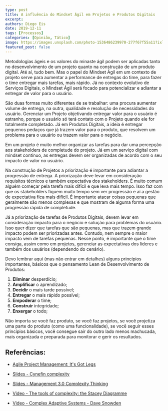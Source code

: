 ```yaml
---
type: post
title: A influência do Mindset Ágil em Projetos e Produtos Digitais
excerpt:
authors: Diego Eis
date: 2019-12-11
tags: [Processos]
categories: [Opinião, Tático]
image: https://images.unsplash.com/photo-1536486239970-277f67f55a11?ixlib=rb-1.2.1&ixid=eyJhcHBfaWQiOjEyMDd9&auto=format&fit=crop&w=2734&q=80
featured_post: false
---
```


Metodologias ágeis e os valores do minaste ágil podem ser aplicadas
tanto no desenvolvimento de um projeto quanto na construção de um
produto digital. Até aí, tudo bem. Mas o papel do Mindset Ágil em um
contexto de projeto serve para aumentar a performance de entregas do
time, para fazer o time entregar mais tarefas, mais rápido. Já no
contexto evolutivo de Serviços Digitais, o Mindset Ágil será focado para
potencializar e adiantar a entregar de valor para o usuário.

São duas formas muito diferentes de se trabalhar: uma procura aumentar
volume de entrega, na outra, qualidade e resolução de necessidades do
usuário. Gerenciar um Projeto objetivando entregar valor para o usuário
é estranho, porque o usuário só terá contato com o Projeto quando ele
for totalmente completado. Já em Produtos Digitais, a ideia é entregar
pequenos pedaços que já trazem valor para o produto, que resolvem um
problema para o usuário ou trazem valor para o negócio.

Em um projeto é muito melhor organizar as tarefas para dar uma
percepção aos stakeholders de completude do projeto. Já em um serviço
digital com mindset contínuo, as entregas devem ser organizadas de
acordo com o seu impacto de valor no usuário.

Na construção de Projetos a priorização é importante para adiantar a
progressão de entrega. A priorização deve levar em consideração
requisitos técnicos e também expectativa dos stakeholders. É muito comum
alguém começar pela tarefa mais difícil e que leva mais tempo. Isso faz
com que os stakeholders fiquem muito tempo sem ver progressão e aí a
gestão de expectativa fica mais difícil. É importante atacar coisas
pequenas que geralmente são menos complexas e que mostram de alguma
forma uma progressão rápida de completude.

Já a priorização de tarefas de Produtos Digitais, devem levar em
consideração impacto para o negócio e solução para problemas do usuário.
Isso quer dizer que tarefas que são pequenas, mas que trazem grande
impacto podem ser priorizadas antes. Contudo, nem sempre o maior impacto
vem de tarefas pequenas. Nesse ponto, é importante que o time consiga,
assim como em projetos, gerenciar as expectativas dos líderes e também
dos usuários (dependendo do cenário).

Devo lembrar aqui (mas não entrar em detalhes) alguns princípios
importantes, básicos que o pensamento Lean de Desenvolvimento de
Produtos:

1. **Eliminar** desperdício;
2. **Amplificar** o aprendizado;
3. **Decidir** o mais tarde possível;
4. **Entregar** o mais rápido possível;
5. **Empoderar** o time;
6. **Construir** integridade;
7. **Enxergar** o todo;

Não importa se você faz produto, se você faz projetos, se você projetiza
uma parte do produto (como uma funcionalidade), se você seguir esses
princípios básicos, você consegue sair do outro lado menos machucada,
mais organizada e preparada para monitorar e gerir os resultados.

Referências:
-----------

-   [Agile Project Management: It's Got
    Legs](https://newtechusa.net/agile-project-management-explained/)

-   [Slides - Cynefin
    complexity](https://www.slideshare.net/rfflynn/cynefin-complexity)

-   [Slides - Management 3.0 Complexity
    Thinking](https://pt.slideshare.net/jurgenappelo/agile-management-complexity-thinking)

-   [Video - The tools of complexity: the Stacey
    Diagramme](https://www.youtube.com/watch?v=10sTkUlylGI)

-   [Video - Complex Adaptive Systems - Dave
    Snowden](https://www.youtube.com/watch?v=l4-vpegxYPg)